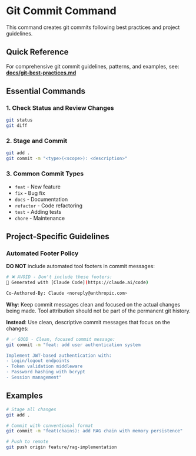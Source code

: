 # Git Commit Command

This command creates git commits following best practices and project guidelines.

## Quick Reference

For comprehensive git commit guidelines, patterns, and examples, see: **[docs/git-best-practices.md](../docs/git-best-practices.md)**

## Essential Commands

### 1. Check Status and Review Changes
```bash
git status
git diff
```

### 2. Stage and Commit
```bash
git add .
git commit -m "<type>(<scope>): <description>"
```

### 3. Common Commit Types
- `feat` - New feature
- `fix` - Bug fix  
- `docs` - Documentation
- `refactor` - Code refactoring
- `test` - Adding tests
- `chore` - Maintenance

## Project-Specific Guidelines

### Automated Footer Policy
**DO NOT** include automated tool footers in commit messages:

```bash
# ❌ AVOID - Don't include these footers:
🤖 Generated with [Claude Code](https://claude.ai/code)

Co-Authored-By: Claude <noreply@anthropic.com>
```

**Why**: Keep commit messages clean and focused on the actual changes being made. Tool attribution should not be part of the permanent git history.

**Instead**: Use clean, descriptive commit messages that focus on the changes:

```bash
# ✅ GOOD - Clean, focused commit message:
git commit -m "feat: add user authentication system

Implement JWT-based authentication with:
- Login/logout endpoints
- Token validation middleware
- Password hashing with bcrypt
- Session management"
```

## Examples

```bash
# Stage all changes
git add .

# Commit with conventional format
git commit -m "feat(chains): add RAG chain with memory persistence"

# Push to remote
git push origin feature/rag-implementation
```